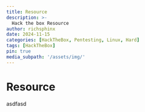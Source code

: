 ```yaml
---
title: Resource
description: >-
  Hack the box Resource
author: richsphinx
date: 2024-11-15
categories: [HackTheBox, Pentesting, Linux, Hard]
tags: [HackTheBox]
pin: true
media_subpath: '/assets/img/'
---
```


# Resource

asdfasd